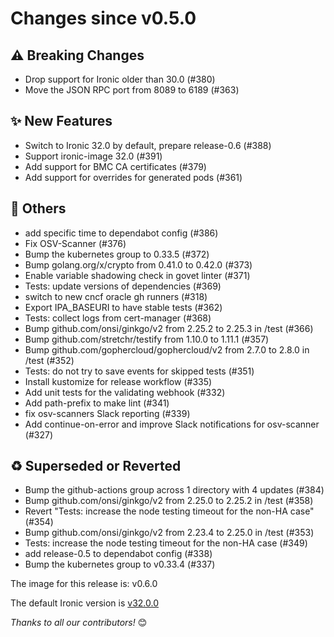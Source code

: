 <!-- markdownlint-disable no-inline-html line-length -->
# Changes since v0.5.0

## :warning: Breaking Changes

- Drop support for Ironic older than 30.0 (#380)
- Move the JSON RPC port from 8089 to 6189 (#363)

## :sparkles: New Features

- Switch to Ironic 32.0 by default, prepare release-0.6 (#388)
- Support ironic-image 32.0 (#391)
- Add support for BMC CA certificates (#379)
- Add support for overrides for generated pods (#361)

## :seedling: Others

- add specific time to dependabot config (#386)
- Fix OSV-Scanner (#376)
- Bump the kubernetes group to 0.33.5 (#372)
- Bump golang.org/x/crypto from 0.41.0 to 0.42.0 (#373)
- Enable variable shadowing check in govet linter (#371)
- Tests: update versions of dependencies (#369)
- switch to new cncf oracle gh runners (#318)
- Export IPA_BASEURI to have stable tests (#362)
- Tests: collect logs from cert-manager (#368)
- Bump github.com/onsi/ginkgo/v2 from 2.25.2 to 2.25.3 in /test (#366)
- Bump github.com/stretchr/testify from 1.10.0 to 1.11.1 (#357)
- Bump github.com/gophercloud/gophercloud/v2 from 2.7.0 to 2.8.0 in /test (#352)
- Tests: do not try to save events for skipped tests (#351)
- Install kustomize for release workflow (#335)
- Add unit tests for the validating webhook (#332)
- Add path-prefix to make lint (#341)
- fix osv-scanners Slack reporting (#339)
- Add continue-on-error and improve Slack notifications for osv-scanner (#327)

## :recycle: Superseded or Reverted

- Bump the github-actions group across 1 directory with 4 updates (#384)
- Bump github.com/onsi/ginkgo/v2 from 2.25.0 to 2.25.2 in /test (#358)
- Revert "Tests: increase the node testing timeout for the non-HA case" (#354)
- Bump github.com/onsi/ginkgo/v2 from 2.23.4 to 2.25.0 in /test (#353)
- Tests: increase the node testing timeout for the non-HA case (#349)
- add release-0.5 to dependabot config (#338)
- Bump the kubernetes group to v0.33.4 (#337)

The image for this release is: v0.6.0

The default Ironic version is [v32.0.0](https://github.com/metal3-io/ironic-image/releases/tag/v32.0.0)

_Thanks to all our contributors!_ 😊
